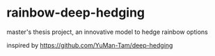 # rainbow-deep-hedging

master's thesis project, an innovative model to hedge rainbow options

inspired by https://github.com/YuMan-Tam/deep-hedging
